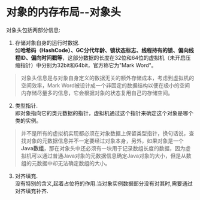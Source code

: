对象的内存布局--对象头
===
对象头包括两部分信息:

1. 存储对象自身的运行时数据.  
如**哈希码（HashCode）、GC分代年龄、锁状态标志、线程持有的锁、偏向线程ID、偏向时间戳等**，这部分数据的长度在32位和64位的虚拟机（未开启压缩指针）中分别为32bit和64bit，官方称它为"Mark Word"。

>对象头信息是与对象自身定义的数据无关的额外存储成本，考虑到虚拟机的空间效率，Mark Word被设计成一个非固定的数据结构以便在极小的空间内存储尽量多的信息，它会根据对象的状态复用自己的存储空间。

2. 类型指针.  
即对象指向它的类元数据的指针，虚拟机通过这个指针来确定这个对象是哪个类的实例。
> 并不是所有的虚拟机实现都必须在对象数据上保留类型指针，换句话说，查找对象的元数据信息并不一定要经过对象本身，另外，如果对象是一个**Java数组**，那在对象头中还必须有一块用于记录数组长度的数据，因为虚拟机可以通过普通Java对象的元数据信息确定Java对象的大小，但是从数组的元数据中却无法确定数组的大小。
3. 对齐填充.  
没有特别的含义,起着占位符的作用.当对象实例数据部分没有对其时,需要通过对齐填充补齐.

